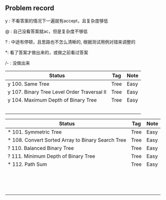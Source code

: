## Problem record

y : 不看答案的情况下一遍就有accept，且复杂度够低

@ : 自己没看答案就ac，但是复杂度不够低

? : 中途有停顿，且思路也不怎么清晰的, 根据测试用例对错来调整的

*: 看了答案才做出来的，或做之前看过答案

/- : 没做出来

| Status | Tag  | Note |
| ------ | ---- | ---- |
| y 100. Same Tree | Tree | Easy |
| y 107. Binary Tree Level Order Traversal II | Tree | Easy |
| y 104. Maximum Depth of Binary Tree | Tree | Easy |
|        |      |      |
|        |      |      |
|        |      |      |
|        |      |      |
|        |      |      |

| Status | Tag  | Note |
| ------ | ---- | ---- |
| * 101. Symmetric Tree | Tree | Easy |
| * 108. Convert Sorted Array to Binary Search Tree | Tree | Easy |
| ? 110. Balanced Binary Tree | Tree | Easy |
| ? 111. Minimum Depth of Binary Tree | Tree | Easy |
| * 112. Path Sum | Tree | Easy |
|        |      |      |
|        |      |      |
|        |      |      |
|        |      |      |
|        |      |      |
|        |      |      |
|        |      |      |
|        |      |      |
|        |      |      |
|        |      |      |
|        |      |      |
|        |      |      |
|        |      |      |
|        |      |      |